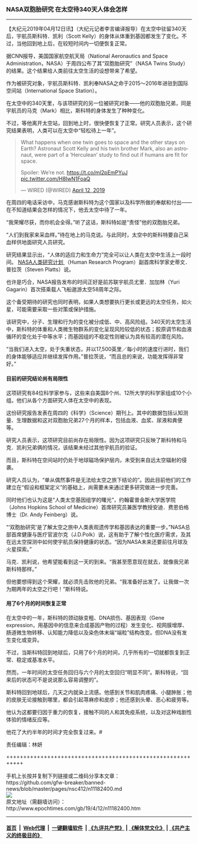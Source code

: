 ### NASA双胞胎研究 在太空待340天人体会怎样
------------------------

<p>
 【大纪元2019年04月12日讯】（大纪元记者李言编译报导）在太空中驻留340天后，宇航员斯科特．凯利（Scott Kelly）的身体从体重到基因都发生了变化。不过，当他回到地上后，在较短时间内一切便恢复正常。
</p>
<p>
 据CNN报导，美国国家航空航天局（National Aeronautics and Space Administration，NASA）于周四公布了其“双胞胎研究”（NASA Twins Study）的结果。这个结果给人类前往太空生活的设想带来了希望。
</p>
<p>
 作为被研究对象，宇航员斯科特．凯利奉NASA之命于2015～2016年进驻到国际空间站（International Space Station）。
</p>
<p>
 在太空中的340天里，与该项研究的另一位被研究对象——他的双胞胎兄弟，同是宇航员的马克（Mark）相比，斯科特的身体发生了种种变化。
</p>
<p>
 不过，等他离开太空站，回到地上时，很快便恢复了正常。研究人员表示，这个研究结果表明，人类可以在太空中“轻松待上一年”。
</p>
<blockquote class="twitter-tweet" data-lang="en">
 <p dir="ltr" lang="en">
  What happens when one twin goes to space and the other stays on Earth? Astronaut Scott Kelly and his twin brother Mark, also an astronaut, were part of a ‘Herculean’ study to find out if humans are fit for space.
 </p>
 <p>
  Spoiler: We’re not.
  <a href="https://t.co/ml2pEmPYuJ">
   https://t.co/ml2pEmPYuJ
  </a>
  <a href="https://t.co/H8IwN1FoaQ">
   pic.twitter.com/H8IwN1FoaQ
  </a>
 </p>
 <p>
  — WIRED (@WIRED)
  <a href="https://twitter.com/WIRED/status/1116556799505838080?ref_src=twsrc%5Etfw">
   April 12, 2019
  </a>
 </p>
</blockquote>
<p>
 <p>
  在周四的电话采访中，马克感谢斯科特为这个国家以及科学所做的奉献和付出——在不知道结果会怎样的情况下，他去太空中待了一年。
 </p>
 <p>
  “我荣耀尽获，而你机会全得。”听了这话，斯科特如是“责怪”他的双胞胎兄弟。
 </p>
 <p>
  “人们到我家来采血样。”待在地上的马克说。与此同时，太空中的斯科特要自己采血样供地面研究人员研究。
 </p>
 <p>
  研究结果显示出，“人体的适应力和生命力”完全可以让人类在太空中生活上一段时间。
  <a href="http://www.epochtimes.com/gb/tag/nasa%E4%BA%BA%E7%B1%BB%E7%A0%94%E7%A9%B6%E8%AE%A1%E5%88%92.html">
   NASA人类研究计划
  </a>
  （Human Research Program）副首席科学家史蒂文．普拉茨（Steven Platts）说。
 </p>
 <p>
  也许是巧合，NASA报告发布的时间正好是前苏联宇航员尤里．加加林（Yuri Gagarin）首次搭乘载人飞船遨游太空58周年之际。
 </p>
 <p>
  这个备受期待的研究也同时表明，如果人类想要执行更长或更远的太空任务，如火星，可能需要采取一些对策或保护措施。
 </p>
 <p>
  该研究中，分子、生理和行为的变化被分成低、中、高风险组。340天的太空生活中，斯科特的体重和人类微生物群系的变化呈现风险较低的状态；胶原调节和血液循环的变化处于中等水平；而基因组的不稳定性则被认为具有较高的潜在风险。
 </p>
 <p>
  “当我们进入太空，处于失重状态，并以17,500英里／每小时的速度行进时，我们的身体能够适应并继续发挥作用。”普拉茨说，“而且总的来说，功能发挥得非常好。”
 </p>
 <h4>
  目前的研究结论尚有局限性
 </h4>
 <p>
  这项研究有84位科学家参与，这些来自美国8个州、12所大学的科学家组成10个小组。他们从各个方面研究人体在太空中的表现。
 </p>
 <p>
  这份研究报告发表在周四的《科学》（Science）期刊上。其中的数据包括认知测量、生理数据和这对双胞胎兄弟27个月的样本，包括血液、血浆、尿液和粪便等。
 </p>
 <p>
  研究人员表示，这项研究目前尚存在局限性。因为这项研究只反映了斯科特和马克．凯利兄弟俩的情况，该结果未经过其他宇航员的验证。
 </p>
 <p>
  而且，斯科特在空间站时仍处于地球磁场保护层内，未受到来自远太空辐射的侵袭。
 </p>
 <p>
  研究人员认为，“单从偶然事件是无法给太空之旅下结论的”。因此目前他们的工作建立在“假设和框架定义”的基础上，尚需要未来通过更多研究做进一步完善。
 </p>
 <p>
  同时他们也认为这是“人类太空基因组学的曙光”，约翰霍普金斯大学医学院（Johns Hopkins School of Medicine）首席研究员兼医学教授安迪．费恩伯格博士（Dr. Andy Feinberg）说。
 </p>
 <p>
  “‘双胞胎研究’是了解太空之旅中人类表观遗传学和基因表达的重要一步。”NASA总部首席健康与医疗官波尔克（J.D.Polk）说，这有助于了解个性化医疗需求，及其在远太空探测中如何使宇航员保持健康的状态。“因为NASA未来还要前往月球及火星探索。”
 </p>
 <p>
  马克．凯利说，他希望能看到这一天的到来。“我甚至愿意现在就去，就像我兄弟斯科特那样。”
 </p>
 <p>
  但他要想得到这个荣耀，就必须先击败他的兄弟。“我准备好出发了。让我做一次为期两年的太空之行吧！”斯科特说。
 </p>
 <h4>
  用了6个月的时间恢复正常
 </h4>
 <p>
  在太空中的一年，斯科特的颈动脉变粗、DNA损伤、基因表现（Gene expression，用基因中的信息来合成基因产物的过程）发生变化、视网膜增厚、肠道微生物转移、认知能力降低以及染色体末端“端粒”结构改变。但DNA没有发生变化或变异。
 </p>
 <p>
  不过，当斯科特回到地球后，只用了6个月的时间，几乎所有的一切就都恢复到正常、稳定或基准水平。
 </p>
 <p>
  然而，一年时间的太空任务回归与六个月的太空回归“明显不同”。斯科特说，“回来后的状态可不是说说那么容易调整的”。
 </p>
 <p>
  斯科特回到地球后，几天之内就染上流感。他感到关节和肌肉疼痛、小腿肿胀；他的皮肤无论接触到哪里，都会引起荨麻疹和皮疹；他还感到头晕、恶心和疲劳等。
 </p>
 <p>
  他认为这都要归因于重力的恢复，接触不同的人和其免疫系统，以及对这种戏剧性体验的情绪反应等。
 </p>
 <p>
  他花了大约半年的时间才完全恢复过来。#
 </p>
 <p>
  责任编辑：林妍
 </p>
</p>
+++++++++++++++++++++++++++++++++++++++++++++++++++++++++++<br/><br/>
手机上长按并复制下列链接或二维码分享本文章：<br/>
https://github.com/gfw-breaker/banned-news/blob/master/pages/nsc412/n11182400.md <br/>
<a href='https://github.com/gfw-breaker/banned-news/blob/master/pages/nsc412/n11182400.md'><img src='https://github.com/gfw-breaker/banned-news/blob/master/pages/nsc412/n11182400.md.png'/></a> <br/>
原文地址（需翻墙访问）：http://www.epochtimes.com/gb/19/4/12/n11182400.htm


------------------------
#### [首页](https://github.com/gfw-breaker/banned-news/blob/master/README.md) &nbsp;|&nbsp; [Web代理](https://github.com/labour-camp/helloworld) &nbsp;|&nbsp; [一键翻墙软件](https://github.com/gfw-breaker/nogfw/blob/master/README.md) &nbsp;| [《九评共产党》](https://github.com/gfw-breaker/9ping.md/blob/master/README.md#九评之一评共产党是什么) | [《解体党文化》](https://github.com/gfw-breaker/jtdwh.md/blob/master/README.md) | [《共产主义的终极目的》](https://github.com/gfw-breaker/gczydzjmd.md/blob/master/README.md)

